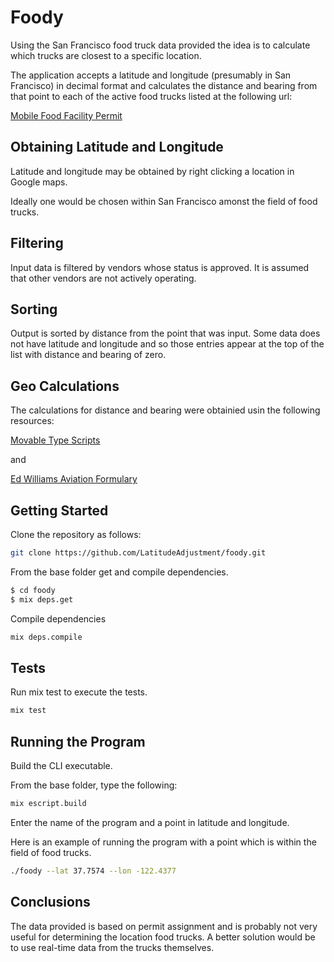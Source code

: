 # Foody

Using the San Francisco food truck data provided the idea is to calculate which trucks are closest to a specific location.

The application accepts a latitude and longitude (presumably in San Francisco) in decimal format
and calculates the distance and bearing from that point to each of the active food
trucks listed at the following url:

[Mobile Food Facility Permit](https://data.sfgov.org/Economy-and-Community/Mobile-Food-Facility-Permit/rqzj-sfat/data)

## Obtaining Latitude and Longitude

Latitude and longitude may be obtained by right clicking a location in Google
maps.

Ideally one would be chosen within San Francisco amonst the field of food trucks.

## Filtering

Input data is filtered by vendors whose status is approved.
It is assumed that other vendors are not actively operating.

## Sorting

Output is sorted by distance from the point that was input.
Some data does not have latitude and longitude and so those entries appear at the top of the list with distance and bearing of zero.

## Geo Calculations

The calculations for distance and bearing were obtainied usin the following resources:

[Movable Type Scripts](http://www.movable-type.co.uk/scripts/latlong.html)

and

[Ed Williams Aviation Formulary](http://edwilliams.org/avform147.htm)

## Getting Started

Clone the repository as follows:

```bash
git clone https://github.com/LatitudeAdjustment/foody.git
```

From the base folder get and compile dependencies.

```bash
$ cd foody
$ mix deps.get
```

Compile dependencies

```bash
mix deps.compile
```

## Tests

Run mix test to execute the tests.

```bash
mix test
```

## Running the Program

Build the CLI executable.

From the base folder, type the following:

```bash
mix escript.build
```

Enter the name of the program and a point in latitude and longitude.

Here is an example of running the program with a point which is within the field of food trucks.

```bash
./foody --lat 37.7574 --lon -122.4377
```

## Conclusions

The data provided is based on permit assignment and is probably not very useful for determining the location food trucks.
A better solution would be to use real-time data from the trucks themselves.